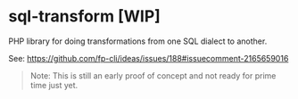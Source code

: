 # sql-transform [WIP]

PHP library for doing transformations from one SQL dialect to another.

See: https://github.com/fp-cli/ideas/issues/188#issuecomment-2165659016

> Note: This is still an early proof of concept and not ready for prime time just yet.
